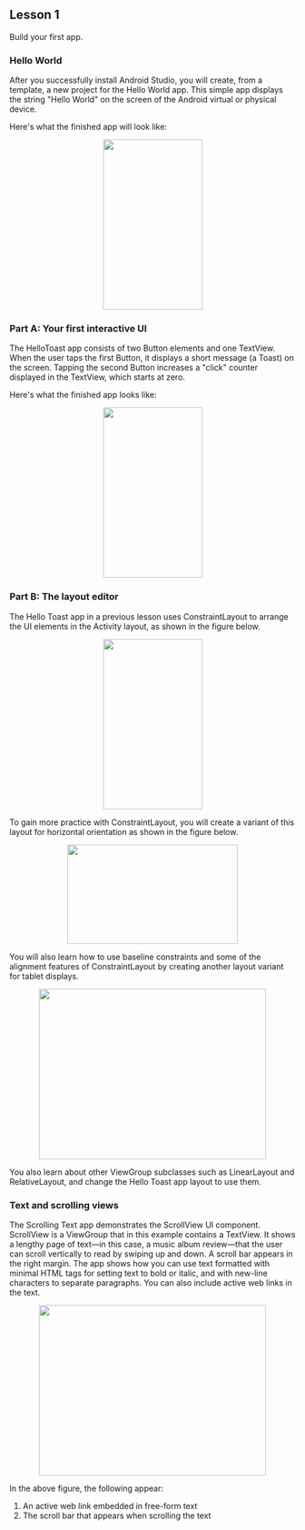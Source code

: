 ## Lesson 1
Build your first app.

### Hello World
After you successfully install Android Studio, you will create, from a template, a new project for the Hello World app. This simple app displays the string "Hello World" on the screen of the Android virtual or physical device.

Here's what the finished app will look like:

<p align="center">
<img src="https://codelabs.developers.google.com/codelabs/android-training-hello-world/img/7d9f0ab03e4b7bdf.png" height="300" width="175">
</p>

### Part A: Your first interactive UI
The HelloToast app consists of two Button elements and one TextView. When the user taps the first Button, it displays a short message (a Toast) on the screen. Tapping the second Button increases a "click" counter displayed in the TextView, which starts at zero.

Here's what the finished app looks like:

<p align="center">
<img src="https://codelabs.developers.google.com/codelabs/android-training-layout-editor-part-a/img/9048846fe18c96b7.png" height="300" width="175">
</p>

### Part B: The layout editor
The Hello Toast app in a previous lesson uses ConstraintLayout to arrange the UI elements in the Activity layout, as shown in the figure below.

<p align="center">
<img src="https://codelabs.developers.google.com/codelabs/android-training-layout-editor-part-b/img/763a8c9297531c8d.png" height="300" width="175">
</p>

To gain more practice with ConstraintLayout, you will create a variant of this layout for horizontal orientation as shown in the figure below.

<p align="center">
<img src="https://codelabs.developers.google.com/codelabs/android-training-layout-editor-part-b/img/2b5d2e2da3dbac33.png" height="175" width="300">
</p>

You will also learn how to use baseline constraints and some of the alignment features of ConstraintLayout by creating another layout variant for tablet displays.

<p align="center">
<img src="https://codelabs.developers.google.com/codelabs/android-training-layout-editor-part-b/img/7a7e38f404c39fea.png" height="300" width="400">
</p>

You also learn about other ViewGroup subclasses such as LinearLayout and RelativeLayout, and change the Hello Toast app layout to use them.

### Text and scrolling views
The Scrolling Text app demonstrates the ScrollView UI component. ScrollView is a ViewGroup that in this example contains a TextView. It shows a lengthy page of text—in this case, a music album review—that the user can scroll vertically to read by swiping up and down. A scroll bar appears in the right margin. The app shows how you can use text formatted with minimal HTML tags for setting text to bold or italic, and with new-line characters to separate paragraphs. You can also include active web links in the text.

<p align="center">
<img src="https://codelabs.developers.google.com/codelabs/android-training-text-and-scrolling-views/img/7a5265ded9f5a41a.png" height="300" width="400">
</p>

In the above figure, the following appear:
1. An active web link embedded in free-form text
2. The scroll bar that appears when scrolling the text